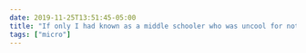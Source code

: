 ```yaml
---
date: 2019-11-25T13:51:45-05:00
title: "If only I had known as a middle schooler who was uncool for not knowing who Eminem was that one day I would be explaining a “Real Slim Shady” joke in an academic research paper about how Mormons use Twitter 😂🤷🏼‍♂️"
tags: ["micro"]
---
```

